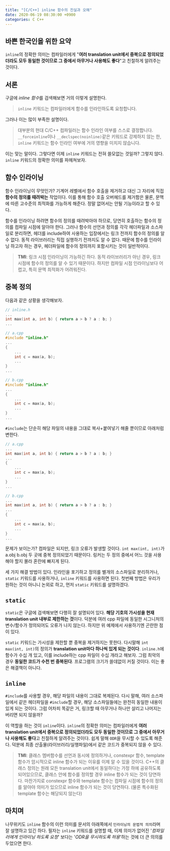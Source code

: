 ```yaml
---
title: "[C/C++] inline 함수의 진실과 오해"
date: 2020-06-19 08:30:00 +0900
categories: C C++
---
```


## 바쁜 한국인을 위한 요약

`inline`의 정확한 의미는 컴파일러에게 "**여러 translation unit에서 중복으로 정의되었더라도 모두 동일한 것이므로 그 중에서 아무거나 사용해도 좋다**"고 친절하게 알려주는 것이다.

## 서론

구글에 *inline 함수*를 검색해보면 거의 이렇게 설명한다.

> `inline` 키워드는 컴파일러에게 함수를 인라인하도록 요청합니다.

그러나 이는 많이 부족한 설명이다.

> 대부분의 현대 C/C++ 컴파일러는 함수 인라인 여부를 스스로 결정합니다. `__forceinline`이나 `__declspec(noinline)`같은 키워드로 강제하지 않는 한, `inline` 키워드는 함수 인라인 여부에 거의 영향을 미치지 않습니다.

이는 맞는 말이다. 그렇다면 이제 `inline` 키워드는 전혀 쓸모없는 것일까? 그렇지 않다. `inline` 키워드의 정확한 의미를 파헤쳐보자.

## 함수 인라이닝

함수 인라이닝이 무엇인가? 기계어 레벨에서 함수 호출을 제거하고 대신 그 자리에 직접 **함수의 정의를 때려박는** 작업이다. 이를 통해 함수 호출 오버헤드를 제거함은 물론, 문맥에 따른 고수준의 최적화를 가능하게 해준다. 정말 없어서는 안될 기능이라고 할 수 있다.

함수를 인라이닝 하려면 함수의 정의를 때려박아야 하므로, 당연히 호출하는 함수의 정의를 컴파일 시점에 알아야 한다. 그러나 함수의 선언과 정의를 각각 헤더파일과 소스파일로 분리하면, 헤더를 include하여 사용하는 입장에서는 링크 전까지 함수의 정의를 알 수 없다. 동적 라이브러리는 직접 실행하기 전까지도 알 수 없다. 때문에 함수를 인라이닝 하고자 하는 경우, 헤더파일에 함수의 정의까지 포함시키는 것이 일반적이다.

> **TMI**: 링크 시점 인라이닝이 가능하긴 하다. 동적 라이브러리가 아닌 경우, 링크 시점에 함수의 정의를 알 수 있기 때문이다. 하지만 컴파일 시점 인라이닝보다 어렵고, 특히 문맥 최적화가 어려워진다.

## 중복 정의

다음과 같은 상황을 생각해보자.

```cpp
// inline.h
...
int max(int a, int b) { return a > b ? a : b; }
...
```

```cpp
// a.cpp
#include "inline.h"
...
{
    ...
    int c = max(a, b);
    ...
}
...
```

```cpp
// b.cpp
#include "inline.h"
...
{
    ...
    int c = max(a, b);
    ...
}
...
```

`#include`는 단순히 해당 파일의 내용을 그대로 복사+붙여넣기 해줄 뿐이므로 아래처럼 변한다.

```cpp
// a.cpp
...
int max(int a, int b) { return a > b ? a : b; }
...
{
    ...
    int c = max(a, b);
    ...
}
...
```

```cpp
// b.cpp
...
int max(int a, int b) { return a > b ? a : b; }
...
{
    ...
    int c = max(a, b);
    ...
}
...
```

문제가 보이는가? 컴파일은 되지만, 링크 오류가 발생할 것이다. `int max(int, int)`가 a.obj b.obj 두 곳에 중복 정의되었기 때문이다. 링커는 두 정의 중에서 어느 것을 사용해야 할지 몰라 혼란에 빠지게 된다.

세 가지 해결 방법이 있다. 인라인을 포기하고 정의를 별개의 소스파일로 분리하거나, `static` 키워드를 사용하거나, `inline` 키워드를 사용하면 된다. 첫번째 방법은 우리가 원하는 것이 아니니 논외로 하고, 먼저 `static` 키워드를 설명하겠다.

## `static`

`static`은 구글에 검색해보면 다행히 잘 설명되어 있다. **해당 기호의 가시성을 현재 translation unit 내부로 제한하는 것**이다. 덕분에 여러 cpp 파일에 동일한 시그니처의 변수/함수가 정의되어도 오류가 나지 않는다. 하지만 위 예제에서 사용하기엔 곤란한 점이 있다.

`static` 키워드는 가시성을 제한할 뿐 중복을 제거하지는 못한다. 다시말해 `int max(int, int)`의 정의가 **translation unit마다 하나씩 있게 되는 것이다**. `inline.h`에 함수가 수십 개 있고, 이를 include하는 cpp 파일이 수십 개라고 해보자. 그럼 최악의 경우 **동일한 코드가 수천 번 중복된다**. 프로그램의 크기가 쓸데없이 커질 것이다. 이는 좋은 해결책이 아니다.

## `inline`

`#include`를 사용할 경우, 해당 파일의 내용이 그대로 복제된다. 다시 말해, 여러 소스파일에서 같은 헤더파일을 `#include`할 경우, 해당 소스파일들에는 완전히 동일한 내용이 있게 되는 것이다. 그럼 어차피 똑같은 거, 링크할 때 아무거나 하나만 살리고 나머지는 버리면 되지 않을까?

이 역할을 하는 것이 `inline`이다. `inline`의 정확한 의미는 컴파일러에게 **여러 translation unit에서 중복으로 정의되었더라도 모두 동일한 것이므로 그 중에서 아무거나 사용해도 좋다**고 친절하게 알려주는 것이다. 쉽게 말해 `ODR`을 무시할 수 있도록 해준다. 덕분에 최종 산출물(라이브러리/실행파일)에서 같은 코드가 중복되지 않을 수 있다.

> **TMI**: 클래스 멤버함수를 선언과 동시에 정의하거나, constexpr 함수, template 함수가 암시적으로 inline 함수가 되는 이유를 이제 알 수 있을 것이다. C++의 클래스 정의는 원래 모든 translation unit에서 동일하다는 가정 하에 공유하도록 되어있으므로, 클래스 안에 함수를 정의할 경우 inline 함수가 되는 것이 당연하다. 마찬가지로 constexpr 함수와 template 함수는 컴파일 시점에 함수의 정의를 알아야 의미가 있으므로 inline 함수가 되는 것이 당연하다. (물론 특수화된 template 함수는 해당되지 않는다)

## 마치며

나무위키도 `inline` 함수의 이런 의미를 문서의 아래쪽에서 `인라이닝의 문법적 의의`라며 잘 설명하고 있긴 하다. 필자는 `inline` 키워드를 설명할 때, 이제 의미가 없어진 '*컴파일러에게 인라이닝 하도록 요청*' 보다는 '*ODR을 무시하도록 허용*'하는 것에 더 큰 의의를 두었으면 한다.
